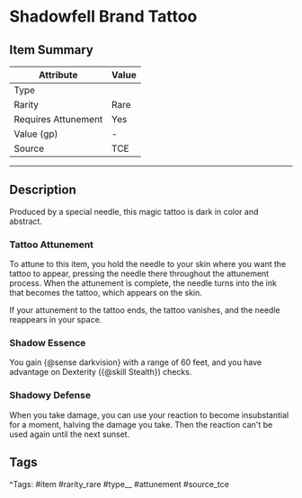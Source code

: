 # Shadowfell Brand Tattoo

## Item Summary

| Attribute            | Value                        |
|----------------------|------------------------------|
| Type                 |   |
| Rarity               | Rare             |
| Requires Attunement  | Yes                |
| Value (gp)           | -    |
| Source               | TCE |

---

## Description

Produced by a special needle, this magic tattoo is dark in color and abstract.

### Tattoo Attunement

To attune to this item, you hold the needle to your skin where you want the tattoo to appear, pressing the needle there throughout the attunement process. When the attunement is complete, the needle turns into the ink that becomes the tattoo, which appears on the skin.

If your attunement to the tattoo ends, the tattoo vanishes, and the needle reappears in your space.

### Shadow Essence

You gain {@sense darkvision} with a range of 60 feet, and you have advantage on Dexterity ({@skill Stealth}) checks.

### Shadowy Defense

When you take damage, you can use your reaction to become insubstantial for a moment, halving the damage you take. Then the reaction can't be used again until the next sunset.

## Tags

^Tags: #item #rarity_rare #type__ #attunement #source_tce